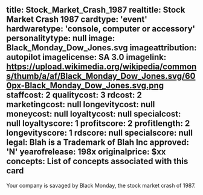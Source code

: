 title: Stock_Market_Crash_1987
realtitle: Stock Market Crash 1987
cardtype: 'event'
hardwaretype: 'console, computer or accessory'
personalitytype: null
image: Black_Monday_Dow_Jones.svg
imageattribution: autopilot
imagelicense: SA 3.0
imagelink: https://upload.wikimedia.org/wikipedia/commons/thumb/a/af/Black_Monday_Dow_Jones.svg/600px-Black_Monday_Dow_Jones.svg.png
staffcost: 2
qualitycost: 3
rdcost: 2
marketingcost: null
longevitycost: null
moneycost: null
loyaltycost: null
specialcost: null
loyaltyscore: 1
profitscore: 2
profitlength: 2
longevityscore: 1
rdscore: null
specialscore: null
legal: Blah is a Trademark of Blah Inc
approved: 'N'
yearofrelease: 198x
originalprice: $xx
concepts: List of concepts associated with this card
---

Your company is savaged by Black Monday, the stock market crash of 1987.
